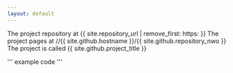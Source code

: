 ```yaml
---
layout: default
---
```

The project repository at {{ site.repository_url | remove_first: https: }}
The project pages at //{{ site.github.hostname }}/{{ site.github.repository_nwo }}
The project is called {{ site.github.project_title }}

'''
example code
'''
